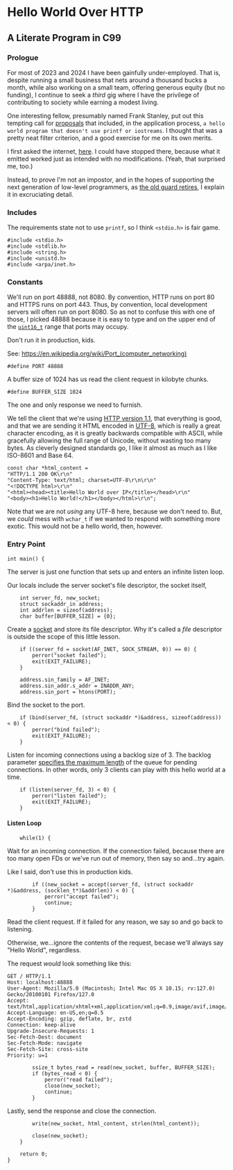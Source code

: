 # Hello World Over HTTP

## A Literate Program in C99

### Prologue

For most of 2023 and 2024 I have been gainfully under-employed. That is, despite running a small business that nets around a thousand bucks a month, while also working on a small team, offering generous equity (but no funding), I continue to seek a _third_ gig where I have the privilege of contributing to society while earning a modest living.

One interesting fellow, presumably named Frank Stanley, put out this tempting call for [proposals][1] that included, in the application process, `a hello world program that doesn't use printf or iostreams`. I thought that was a pretty neat filter criterion, and a good exercise for me on its own merits.

[1]: https://news.ycombinator.com/item?id=40846857

I first asked the internet, [here](https://www.perplexity.ai/search/write-a-basic-http-webserver-i-99XdilJ9S5WtmLxIFlDeCQ#0). I could have stopped there, because what it emitted worked just as intended with no modifications. (Yeah, that surprised me, too.)

Instead, to prove I'm not an impostor, and in the hopes of supporting the next generation of low-level programmers, as [the old guard retires][2], I explain it in excruciating detail.

[2]: https://www.nextavenue.org/older-coders/

### Includes

The requirements state not to use `printf`, so I think `<stdio.h>` is fair game.

    #include <stdio.h>
    #include <stdlib.h>
    #include <string.h>
    #include <unistd.h>
    #include <arpa/inet.h>
    
### Constants

We'll run on port 48888, not 8080. By convention, HTTP runs on port 80 and HTTPS runs on port 443. Thus, by convention, local development servers will often run on port 8080. So as not to confuse this with one of those, I picked 48888 because it is easy to type and on the upper end of the [`uint16_t`](https://www.perplexity.ai/search/what-s-an-unsigned-16-bit-inte-PFMJBw1bT6qj0RkHHVbz1Q#0) range that ports may occupy.

Don't run it in production, kids.

See: https://en.wikipedia.org/wiki/Port_(computer_networking)

    #define PORT 48888

A buffer size of 1024 has us read the client request in kilobyte chunks.

    #define BUFFER_SIZE 1024

The one and only response we need to furnish.

We tell the client that we're using [HTTP version 1.1][3], that everything is good,
and that we are sending it HTML encoded in [UTF-8][4], which is really a great character encoding, as it is greatly backwards compatible with ASCII, while gracefully allowing the full range of Unicode, without wasting too many bytes. As cleverly designed standards go, I like it almost as much as I like ISO-8601 and Base 64.

[3]: https://datatracker.ietf.org/doc/html/rfc9112
[4]: https://www.cl.cam.ac.uk/~mgk25/ucs/utf-8-history.txt

    const char *html_content = 
    "HTTP/1.1 200 OK\r\n"
    "Content-Type: text/html; charset=UTF-8\r\n\r\n"
    "<!DOCTYPE html>\r\n"
    "<html><head><title>Hello World over IP</title></head>\r\n"
    "<body><h1>Hello World!</h1></body></html>\r\n";

Note that we are not _using_ any UTF-8 here, because we don't need to.
But, we _could_ mess with `wchar_t` if we wanted to respond with something more exotic. This would not be a hello world, then, however.


### Entry Point

    int main() {

The server is just one function that sets up and enters an infinite listen loop.

Our locals include the server socket's file descriptor, the socket itself,

        int server_fd, new_socket;
        struct sockaddr_in address;
        int addrlen = sizeof(address);
        char buffer[BUFFER_SIZE] = {0};

Create a [socket][5] and store its file descriptor. Why it's called a _file_ descriptor
is outside the scope of this little lesson.

[5]: https://en.wikipedia.org/wiki/Unix_domain_socket

        if ((server_fd = socket(AF_INET, SOCK_STREAM, 0)) == 0) {
            perror("socket failed");
            exit(EXIT_FAILURE);
        }

        address.sin_family = AF_INET;
        address.sin_addr.s_addr = INADDR_ANY;
        address.sin_port = htons(PORT);

Bind the socket to the port.

        if (bind(server_fd, (struct sockaddr *)&address, sizeof(address)) < 0) {
            perror("bind failed");
            exit(EXIT_FAILURE);
        }

Listen for incoming connections using a backlog size of 3. The backlog parameter [specifies the maximum length][6] of the queue for pending connections. In other words, only 3 clients can play with this hello world at a time.

[6]: https://www.perplexity.ai/search/when-opening-a-unix-socket-we-Q0OyXVm6SSu0l.G9c5xTXw#0

        if (listen(server_fd, 3) < 0) {
            perror("listen failed");
            exit(EXIT_FAILURE);
        }

#### Listen Loop

        while(1) {

Wait for an incoming connection. If the connection failed, because there are too many open FDs or we've run out of memory, then say so and...try again.

Like I said, don't use this in production kids.

            if ((new_socket = accept(server_fd, (struct sockaddr *)&address, (socklen_t*)&addrlen)) < 0) {
                perror("accept failed");
                continue;
            }

Read the client request. If it failed for any reason, we say so and go back to listening. 

Otherwise, we...ignore the contents of the request, becase we'll always say "Hello World", regardless.

The request _would_ look something like this:

```http
GET / HTTP/1.1
Host: localhost:48888
User-Agent: Mozilla/5.0 (Macintosh; Intel Mac OS X 10.15; rv:127.0) Gecko/20100101 Firefox/127.0
Accept: text/html,application/xhtml+xml,application/xml;q=0.9,image/avif,image/webp,*/*;q=0.8
Accept-Language: en-US,en;q=0.5
Accept-Encoding: gzip, deflate, br, zstd
Connection: keep-alive
Upgrade-Insecure-Requests: 1
Sec-Fetch-Dest: document
Sec-Fetch-Mode: navigate
Sec-Fetch-Site: cross-site
Priority: u=1
```

            ssize_t bytes_read = read(new_socket, buffer, BUFFER_SIZE);
            if (bytes_read < 0) {
                perror("read failed");
                close(new_socket);
                continue;
            }

Lastly, send the response and close the connection.

            write(new_socket, html_content, strlen(html_content));

            close(new_socket);
        }

        return 0;
    }
